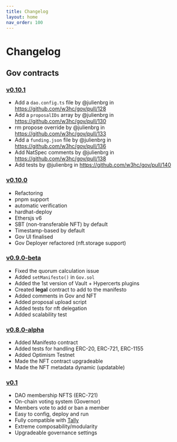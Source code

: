 ```yaml
---
title: Changelog
layout: home
nav_order: 100
---
```


# Changelog

## Gov contracts

### [v0.10.1](https://github.com/w3hc/gov/releases/v0.10.1)

* Add a `dao.config.ts` file by @julienbrg in https://github.com/w3hc/gov/pull/128
* Add a `proposalIDs` array by @julienbrg in https://github.com/w3hc/gov/pull/130
* rm propose override by @julienbrg in https://github.com/w3hc/gov/pull/133
* Add a `funding.json` file by @julienbrg in https://github.com/w3hc/gov/pull/136
* Add NatSpec comments by @julienbrg in https://github.com/w3hc/gov/pull/138
* Add tests by @julienbrg in https://github.com/w3hc/gov/pull/140
  
### [v0.10.0](https://github.com/w3hc/gov/releases/tag/v0.10.0)

- Refactoring
- pnpm support
- automatic verification
- hardhat-deploy
- Ethersjs v6
- SBT (non-transferable NFT) by default
- Timestamp-based by default
- Gov UI finalised
- Gov Deployer refactored (nft.storage support)

### [v0.9.0-beta](https://github.com/w3hc/gov/releases/tag/v0.9.0-beta)

- Fixed the quorum calculation issue
- Added `setManifesto()` in `Gov.sol`
- Added the 1st version of Vault + Hypercerts plugins
- Created **legal** contract to add to the manifesto
- Added comments in Gov and NFT
- Added proposal upload script
- Added tests for nft delegation
- Added scalability test

### [v0.8.0-alpha](https://github.com/w3hc/gov/releases/tag/v0.8.0-alpha)

- Added Manifesto contract
- Added tests for handling ERC-20, ERC-721, ERC-1155
- Added Optimism Testnet
- Made the NFT contract upgradeable
- Made the NFT metadata dynamic (updatable)

### [v0.1](https://github.com/w3hc/gov/releases/tag/v.0.1.0)

- DAO membership NFTS (ERC-721)
- On-chain voting system (Governor)
- Members vote to add or ban a member
- Easy to config, deploy and run
- Fully compatible with [Tally](https://www.tally.xyz/)
- Extreme composability/modularity
- Upgradeable governance settings